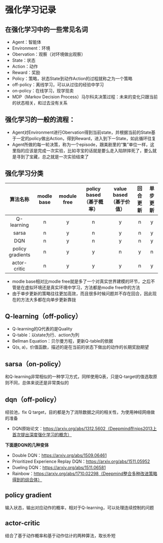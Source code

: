 # 强化学习记录

## 在强化学习中的一些常见名词

* Agent：智能体
* Environment：环境
* Obervation：观察（对环境做出观察）
* State：状态
* Action：动作
* Reward：奖励
* Policy：策略，状态State到动作Action的过程就称之为一个策略
* off-policy：离线学习，可以从过往的经验中学习
* on-policy：在线学习，现学现卖
* MDP（Markov Decision Process）马尔科夫决策过程：未来的变化只跟当前的状态相关，和过去没有关系

## 强化学习的一般的流程：
* Agent对Environment进行Obervation得到当前state，并根据当前的State基于一定的policy做出Action，得到Reward，进入到下一State，如此循环往复  
* Agent所做的每一轮决策，称为一个episode，跟美剧里的“集”单位一样，这里指的应该是完成一次实验，比如寻宝的话就是要么走入陷阱摔死了，要么就是寻到了宝藏，总之就是一次实验结束了

## 强化学习分类
|算法名称|modle base|module free|policy based（基于概率）|value based（基于价值）|回合更新|单步更新|
|:---:|:---:|:---:|:---:|:---:|:---:|:---:|
|Q-learning|n|y|n|y|n|y|
|sarsa|n|y|n|y|n|y|
|DQN|n|y|n|y|n|y|
|policy gradients|n|y|y|n|y|n|
|actor-critic|n|y|y|y|n|y|

* modle base相对比modle free就是多了一个对真实世界建模的环节，之后不管是在虚拟环境还是真实环境中学习，方法都是modle free中的方法
* 由于单步更新的策略往往更加高效，而且很多时候问题并不存在回合，因此现在的方法大多都在向单步更新靠拢


## Q-learning（off-policy）
* Q-learning的Q代表的是Quality
* Q-table：以state为行、action为列
* Bellman Equation：贝尔曼方程，更新Q-table的依据
* Q(s, a)，价值函数，描述的是在当前的状态下做出的动作的长期奖励期望

## sarsa（on-policy）
和Q-learning非常相似的一种学习方式，同样使用Q表，只是Q-target的值选取原则不同，总体来说还是非常类似的

## dqn（off-policy）
经验池，fix Q target，目的都是为了消除数据之间的相关性，为使用神经网络做的准备

* DQN原始论文：https://arxiv.org/abs/1312.5602（Deepmind在nips2013上首次提出深度强化学习的概念）  

**下面是DQN的几种变体**

* Double DQN：https://arxiv.org/abs/1509.06461
* Prioritized Experience Replay DQN：https://arxiv.org/abs/1511.05952
* Dueling DQN：https://arxiv.org/abs/1511.06581
* Rainbow：https://arxiv.org/abs/1710.02298（Deepmind整合多种改进策略得到的综合体）

## policy gradient
输入状态，输出对应动作的概率，相对于Q-learning，可以处理连续控制的问题

## actor-critic
结合了基于动作概率和基于动作估计的两种算法，取长朴短
